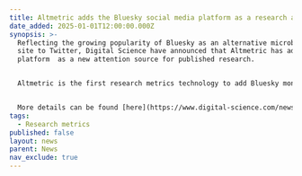 ```yaml
---
title: Altmetric adds the Bluesky social media platform as a research attention source
date_added: 2025-01-01T12:00:00.000Z
synopsis: >-
  Reflecting the growing popularity of Bluesky as an alternative microblogging
  site to Twitter, Digital Science have announced that Altmetric has added the
  platform  as a new attention source for published research.


  Altmetric is the first research metrics technology to add Bluesky monitoring.


  More details can be found [here](https://www.digital-science.com/news/altmetric-adds-bluesky-social-media-as-a-research-attention-source/)
tags:
  - Research metrics
published: false
layout: news
parent: News
nav_exclude: true
---
```


